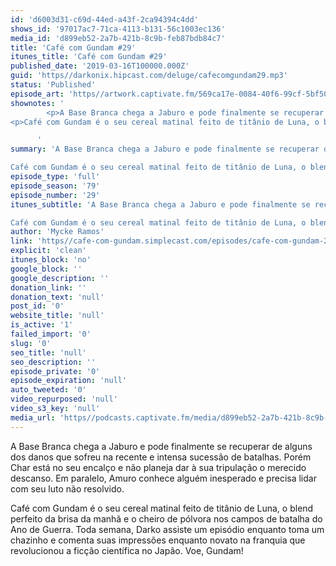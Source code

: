 ```yaml
---
id: 'd6003d31-c69d-44ed-a43f-2ca94394c4dd'
shows_id: '97017ac7-71ca-4113-b131-56c1003ec136'
media_id: 'd899eb52-2a7b-421b-8c9b-feb87bdb84c7'
title: 'Café com Gundam #29'
itunes_title: 'Café com Gundam #29'
published_date: '2019-03-16T100000.000Z'
guid: 'https//darkonix.hipcast.com/deluge/cafecomgundam29.mp3'
status: 'Published'
episode_art: 'https//artwork.captivate.fm/569ca17e-0084-40f6-99cf-5bf50ae5d69b/1005-itunes-1582369201.jpg'
shownotes: '
        <p>A Base Branca chega a Jaburo e pode finalmente se recuperar de alguns dos danos que sofreu na recente e intensa sucessão de batalhas. Porém Char está no seu encalço e não planeja dar à sua tripulação o merecido descanso. Em paralelo, Amuro conhece alguém inesperado e precisa lidar com seu luto não resolvido.</p>
<p>Café com Gundam é o seu cereal matinal feito de titânio de Luna, o blend perfeito da brisa da manhã e o cheiro de pólvora nos campos de batalha do Ano de Guerra. Toda semana, Darko assiste um episódio enquanto toma um chazinho e comenta suas impressões enquanto novato na franquia que revolucionou a ficção científica no Japão. Voe, Gundam!</p>

      '
summary: 'A Base Branca chega a Jaburo e pode finalmente se recuperar de alguns dos danos que sofreu na recente e intensa sucessão de batalhas. Porém Char está no seu encalço e não planeja dar à sua tripulação o merecido descanso. Em paralelo, Amuro conhece alguém inesperado e precisa lidar com seu luto não resolvido.

Café com Gundam é o seu cereal matinal feito de titânio de Luna, o blend perfeito da brisa da manhã e o cheiro de pólvora nos campos de batalha do Ano de Guerra. Toda semana, Darko assiste um episódio enquanto toma um chazinho e comenta suas impressões enquanto novato na franquia que revolucionou a ficção científica no Japão. Voe, Gundam!'
episode_type: 'full'
episode_season: '79'
episode_number: '29'
itunes_subtitle: 'A Base Branca chega a Jaburo e pode finalmente se recuperar de alguns dos danos que sofreu na recente e intensa sucessão de batalhas. Porém Char está no seu encalço e não planeja dar à sua tripulação o merecido descanso. Em paralelo, Amuro conhece alguém inesperado e precisa lidar com seu luto não resolvido.

Café com Gundam é o seu cereal matinal feito de titânio de Luna, o blend perfeito da brisa da manhã e o cheiro de pólvora nos campos de batalha do Ano de Guerra. Toda semana, Darko assiste um episódio enquanto toma um chazinho e comenta suas impressões enquanto novato na franquia que revolucionou a ficção científica no Japão. Voe, Gundam!'
author: 'Mycke Ramos'
link: 'https//cafe-com-gundam.simplecast.com/episodes/cafe-com-gundam-29-MAigTC_s'
explicit: 'clean'
itunes_block: 'no'
google_block: ''
google_description: ''
donation_link: ''
donation_text: 'null'
post_id: '0'
website_title: 'null'
is_active: '1'
failed_import: '0'
slug: '0'
seo_title: 'null'
seo_description: ''
episode_private: '0'
episode_expiration: 'null'
auto_tweeted: '0'
video_repurposed: 'null'
video_s3_key: 'null'
media_url: 'https//podcasts.captivate.fm/media/d899eb52-2a7b-421b-8c9b-feb87bdb84c7/cafecomgundam29_tc.mp3'
---
```

A Base Branca chega a Jaburo e pode finalmente se recuperar de alguns dos danos que sofreu na recente e intensa sucessão de batalhas. Porém Char está no seu encalço e não planeja dar à sua tripulação o merecido descanso. Em paralelo, Amuro conhece alguém inesperado e precisa lidar com seu luto não resolvido.

Café com Gundam é o seu cereal matinal feito de titânio de Luna, o blend perfeito da brisa da manhã e o cheiro de pólvora nos campos de batalha do Ano de Guerra. Toda semana, Darko assiste um episódio enquanto toma um chazinho e comenta suas impressões enquanto novato na franquia que revolucionou a ficção científica no Japão. Voe, Gundam!